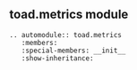 ## toad.metrics module


```eval_rst
.. automodule:: toad.metrics
   :members:
   :special-members: __init__
   :show-inheritance:
```
